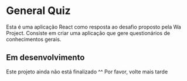 # General Quiz

Esta é uma aplicação React como resposta ao desafio proposto pela Wa Project.
Consiste em criar uma aplicação que gere questionários de conhecimentos gerais.

## Em desenvolvimento
Este projeto ainda não está finalizado ^^
Por favor, volte mais tarde